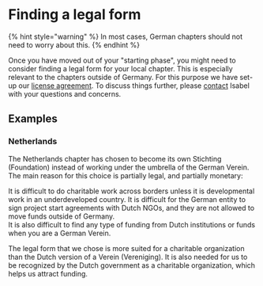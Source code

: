 # Finding a legal form

{% hint style="warning" %}
In most cases, German chapters should not need to worry about this.
{% endhint %}

Once you have moved out of your "starting phase", you might need to consider finding a legal form for your local chapter. This is especially relevant to the chapters outside of Germany. For this purpose we have set-up our [license agreement](https://correlaid.org/footer/licensecontract/). To discuss things further, please [contact](contact.md) Isabel with your questions and concerns.



## Examples

### Netherlands

The Netherlands chapter has chosen to become its own Stichting \(Foundation\) instead of working under the umbrella of the German Verein. The main reason for this choice is partially legal, and partially monetary:

It is difficult to do charitable work across borders unless it is developmental work in an underdeveloped country. It is difficult for the German entity to sign project start agreements with Dutch NGOs, and they are not allowed to move funds outside of Germany.   
It is also difficult to find any type of funding from Dutch institutions or funds when you are a German Verein.

The legal form that we chose is more suited for a charitable organization than the Dutch version of a Verein \(Vereniging\). It is also needed for us to be recognized by the Dutch government as a charitable organization, which helps us attract funding.  

